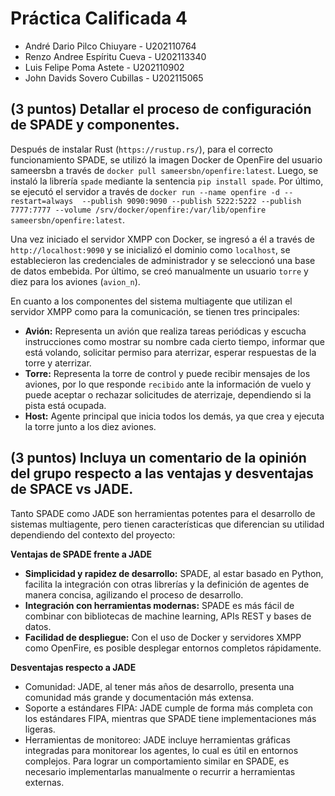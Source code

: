 # Práctica Calificada 4
- André Dario Pilco Chiuyare - U202110764
- Renzo Andree Espíritu Cueva - U202113340
- Luis Felipe Poma Astete - U202110902
- John Davids Sovero Cubillas - U202115065

## (3 puntos) Detallar el proceso de configuración de SPADE y componentes.

Después de instalar Rust (`https://rustup.rs/`), para el correcto funcionamiento SPADE, se utilizó la imagen Docker de OpenFire del usuario sameersbn a través de `docker pull sameersbn/openfire:latest`. Luego, se instaló la librería `spade` mediante la sentencia `pip install spade`. Por último, se ejecutó el servidor a través de `docker run --name openfire -d --restart=always  --publish 9090:9090 --publish 5222:5222 --publish 7777:7777 --volume /srv/docker/openfire:/var/lib/openfire sameersbn/openfire:latest`.

Una vez iniciado el servidor XMPP con Docker, se ingresó a él a través de `http://localhost:9090` y se inicializó el dominio como `localhost`, se establecieron las credenciales de administrador y se seleccionó una base de datos embebida. Por último, se creó manualmente un usuario `torre` y diez para los aviones (`avion_n`).

En cuanto a los componentes del sistema multiagente que utilizan el servidor XMPP como para la comunicación, se tienen tres principales:
- **Avión:** Representa un avión que realiza tareas periódicas y escucha instrucciones como mostrar su nombre cada cierto tiempo, informar que está volando, solicitar permiso para aterrizar, esperar respuestas de la torre y aterrizar.
- **Torre:** Representa la torre de control y puede recibir mensajes de los aviones, por lo que responde `recibido` ante la información de vuelo y puede aceptar o rechazar solicitudes de aterrizaje, dependiendo si la pista está ocupada.
- **Host:** Agente principal que inicia todos los demás, ya que crea y ejecuta la torre junto a los diez aviones.

## (3 puntos) Incluya un comentario de la opinión del grupo respecto a las ventajas y desventajas de SPACE vs JADE.
Tanto SPADE como JADE son herramientas potentes para el desarrollo de sistemas multiagente, pero tienen características que diferencian su utilidad dependiendo del contexto del proyecto:

**Ventajas de SPADE frente a JADE**
- **Simplicidad y rapidez de desarrollo:** SPADE, al estar basado en Python, facilita la integración con otras librerías y la definición de agentes de manera concisa, agilizando el proceso de desarrollo.
- **Integración con herramientas modernas:** SPADE es más fácil de combinar con bibliotecas de machine learning, APIs REST y bases de datos.
- **Facilidad de despliegue:** Con el uso de Docker y servidores XMPP como OpenFire, es posible desplegar entornos completos rápidamente.

**Desventajas respecto a JADE**
- Comunidad: JADE, al tener más años de desarrollo, presenta una comunidad más grande y documentación más extensa.
- Soporte a estándares FIPA: JADE cumple de forma más completa con los estándares FIPA, mientras que SPADE tiene implementaciones más ligeras.
- Herramientas de monitoreo: JADE incluye herramientas gráficas integradas para monitorear los agentes, lo cual es útil en entornos complejos. Para lograr un comportamiento similar en SPADE, es necesario implementarlas manualmente o recurrir a herramientas externas.
